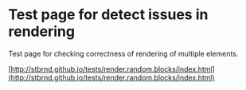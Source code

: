Test page for detect issues in rendering
========================================

Test page for checking correctness of rendering of multiple elements.

[http://stbrnd.github.io/tests/render.random.blocks/index.html](http://stbrnd.github.io/tests/render.random.blocks/index.html)
